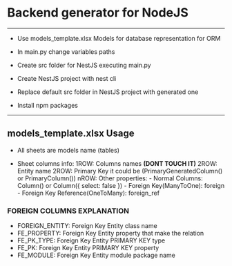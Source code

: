 # Backend generator for NodeJS
------------------------------------------------------------------------------------------------------------------------------------------------

- Use models_template.xlsx
Models for database representation for ORM

- In main.py change variables paths

- Create src folder for NestJS executing main.py

- Create NestJS project with nest cli 

- Replace default src folder in NestJS project with generated one

- Install npm packages

-----------------------------------------------

## models_template.xlsx Usage
- All sheets are models name (tables)

- Sheet columns info:
1ROW: Columns names **(DONT TOUCH IT)**
2ROW: Entity name
2ROW: Primary Key it could be (PrimaryGeneratedColumn() or PrimaryColumn())
nROW: Other properties:
        - Normal Columns: Column() or Column({ select: false })
        - Foreign Key(ManyToOne): foreign
        - Foreign Key Reference(OneToMany): foreign_ref

### FOREIGN COLUMNS EXPLANATION
- FOREIGN_ENTITY: Foreign Key Entity class name
- FE_PROPERTY: Foreign Key Entity property that make the relation
- FE_PK_TYPE: Foreign Key Entity PRIMARY KEY type
- FE_PK: Foreign Key Entity PRIMARY KEY property
- FE_MODULE: Foreign Key Entity module package name